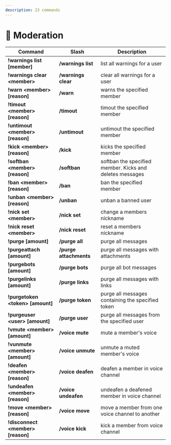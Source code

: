 ```yaml
---
description: 23 commands
---
```


# 🔨 Moderation

| Command                             | Slash                  | Description                                              |
| ----------------------------------- | ---------------------- | -------------------------------------------------------- |
| **!warnings list \[member]**        | **/warnings list**     | list all warnings for a user                             |
| **!warnings clear \<member>**       | **/warnings clear**    | clear all warnings for a user                            |
| **!warn \<member> \[reason]**       | **/warn**              | warns the specified member                               |
| **!timout \<member> \[reason]**     | **/timout**            | timout the specified member                              |
| **!untimout \<member> \[reason]**   | **/untimout**          | untimout the specified member                            |
| **!kick \<member> \[reason]**       | **/kick**              | kicks the specified member                               |
| **!softban \<member> \[reason]**    | **/softban**           | softban the specified member. Kicks and deletes messages |
| **!ban \<member> \[reason]**        | **/ban**               | ban the specified member                                 |
| **!unban \<member> \[reason]**      | **/unban**             | unban a banned user                                      |
| **!nick set \<member>**             | **/nick set**          | change a members nickname                                |
| **!nick reset \<member>**           | **/nick reset**        | reset a members nickname                                 |
| **!purge \[amount]**                | **/purge all**         | purge all messages                                       |
| **!purgeattach \[amount]**          | **/purge attachments** | purge all messages with attachments                      |
| **!purgebots \[amount]**            | **/purge bots**        | purge all bot messages                                   |
| **!purgelinks \[amount]**           | **/purge links**       | purge all messages with links                            |
| **!purgetoken \<token> \[amount]**  | **/purge token**       | purge all messages containing the specified token        |
| **!purgeuser \<user> \[amount]**    | **/purge user**        | purge all messages from the specified user               |
| **!vmute \<member> \[amount]**      | **/voice mute**        | mute a member's voice                                    |
| **!vunmute \<member> \[amount]**    | **/voice unmute**      | unmute a muted member's voice                            |
| **!deafen \<member> \[reason]**     | **/voice deafen**      | deafen a member in voice channel                         |
| **!undeafen \<member> \[reason]**   | **/voice undeafen**    | undeafen a deafened member in voice channel              |
| **!move \<member> \[reason]**       | **/voice move**        | move a member from one voice channel to another          |
| **!disconnect \<member> \[reason]** | **/voice kick**        | kick a member from voice channel                         |
